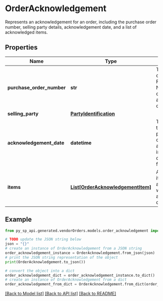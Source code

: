 # OrderAcknowledgement

Represents an acknowledgement for an order, including the purchase order number, selling party details, acknowledgement date, and a list of acknowledged items.

## Properties

Name | Type | Description | Notes
------------ | ------------- | ------------- | -------------
**purchase_order_number** | **str** | The purchase order number. Formatting Notes: 8-character alpha-numeric code. | 
**selling_party** | [**PartyIdentification**](PartyIdentification.md) |  | 
**acknowledgement_date** | **datetime** | The date and time when the purchase order is acknowledged, in ISO-8601 date/time format. | 
**items** | [**List[OrderAcknowledgementItem]**](OrderAcknowledgementItem.md) | A list of the items being acknowledged with associated details. | 

## Example

```python
from py_sp_api.generated.vendorOrders.models.order_acknowledgement import OrderAcknowledgement

# TODO update the JSON string below
json = "{}"
# create an instance of OrderAcknowledgement from a JSON string
order_acknowledgement_instance = OrderAcknowledgement.from_json(json)
# print the JSON string representation of the object
print(OrderAcknowledgement.to_json())

# convert the object into a dict
order_acknowledgement_dict = order_acknowledgement_instance.to_dict()
# create an instance of OrderAcknowledgement from a dict
order_acknowledgement_from_dict = OrderAcknowledgement.from_dict(order_acknowledgement_dict)
```
[[Back to Model list]](../README.md#documentation-for-models) [[Back to API list]](../README.md#documentation-for-api-endpoints) [[Back to README]](../README.md)



